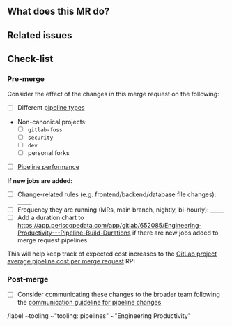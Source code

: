 <!-- See Pipelines for the GitLab project: https://docs.gitlab.com/ee/development/pipelines.html -->
<!-- When in doubt about a Pipeline configuration change, feel free to ping @gl-quality/eng-prod. -->

## What does this MR do?

<!-- Briefly describe what this MR is about -->

## Related issues

<!-- Link related issues below. -->

## Check-list

### Pre-merge

Consider the effect of the changes in this merge request on the following:

- [ ] Different [pipeline types](https://docs.gitlab.com/ee/development/pipelines.html#pipelines-for-merge-requests)
- Non-canonical projects:
  - [ ] `gitlab-foss`
  - [ ] `security`
  - [ ] `dev`
  - [ ] personal forks
- [ ] [Pipeline performance](https://about.gitlab.com/handbook/engineering/quality/performance-indicators/#average-merge-request-pipeline-duration-for-gitlab)

**If new jobs are added:**

- [ ] Change-related rules (e.g. frontend/backend/database file changes): _____
- [ ] Frequency they are running (MRs, main branch, nightly, bi-hourly): _____
- [ ] Add a duration chart to https://app.periscopedata.com/app/gitlab/652085/Engineering-Productivity---Pipeline-Build-Durations if there are new jobs added to merge request pipelines

This will help keep track of expected cost increases to the [GitLab project average pipeline cost per merge request](https://about.gitlab.com/handbook/engineering/quality/performance-indicators/#gitlab-project-average-pipeline-cost-per-merge-request) RPI

### Post-merge

- [ ] Consider communicating these changes to the broader team following the [communication guideline for pipeline changes](https://about.gitlab.com/handbook/engineering/quality/engineering-productivity-team/#pipeline-changes)

/label ~tooling ~"tooling::pipelines" ~"Engineering Productivity"
